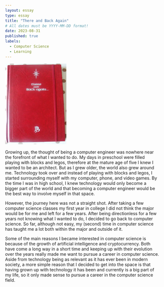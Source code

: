 ```yaml
---
layout: essay
type: essay
title: "There and Back Again"
# All dates must be YYYY-MM-DD format!
date: 2023-08-31
published: true
labels:
  - Computer Science
  - Learning
---
```


<img width="200px" class="rounded float-start pe-4" src="../img/360_815ceffe93c60e649029b96e05fdd946.jpg">

Growing up, the thought of being a computer engineer was nowhere near the forefront of what I wanted to do.  My days in preschool were filled playing with blocks and legos, therefore at the mature age of five I knew I wanted to be an architect.  But as I grew older, the world also grew around me.  Technology took over and instead of playing with blocks and legos, I started surrounding myself with my computer, phone, and video games.  By the time I was in high school, I knew technology would only become a bigger part of the world and that becoming a computer engineer would be the best way to involve myself in that space.

However, the journey here was not a straight shot.  After taking a few computer science classes my first year in college I did not think the major would be for me and left for a few years.  After being directionless for a few years not knowing what I wanted to do, I decided to go back to computer science.  So far, although not easy, my (second) time in computer science has taught me a lot both within the major and outside of it.

Some of the main reasons I became interested in computer science is because of the growth of artificial intelligence and cryptocurrency.  Both have come a long way in a short time and keeping up with their evolution over the years really made me want to pursue a career in computer science.  Aside from technology being as relevant as it has ever been in modern society, a more simple reason that I decided to get into the space is that having grown up with technology it has been and currently is a big part of my life, so it only made sense to pursue a career in the computer science field.
	
